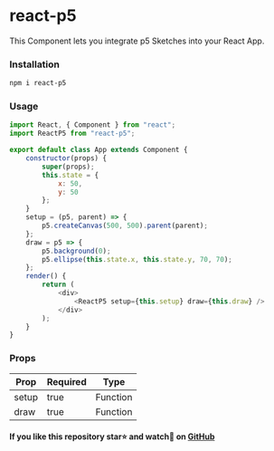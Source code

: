 # react-p5

This Component lets you integrate p5 Sketches into your React App.

### Installation

```bash
npm i react-p5
```

### Usage

```js
import React, { Component } from "react";
import ReactP5 from "react-p5";

export default class App extends Component {
    constructor(props) {
        super(props);
        this.state = {
            x: 50,
            y: 50
        };
    }
    setup = (p5, parent) => {
        p5.createCanvas(500, 500).parent(parent);
    };
    draw = p5 => {
        p5.background(0);
        p5.ellipse(this.state.x, this.state.y, 70, 70);
    };
    render() {
        return (
            <div>
                <ReactP5 setup={this.setup} draw={this.draw} />
            </div>
        );
    }
}
```

### Props

| Prop  | Required | Type     |
| ----- | -------- | -------- |
| setup | true     | Function |
| draw  | true     | Function |

#### If you like this repository star⭐ and watch👀 on [GitHub](https://github.com/Gherciu/react-p5)
